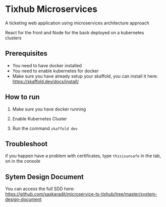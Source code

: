 
#  **Tixhub Microservices**


A ticketing web application using microservices architecture approach

React for the front  and Node for the back deployed on a kubernetes  clusters

##  Prerequisites
  - You need to  have docker installed
  - You need to enable kubernetes for docker
  - Make sure you have already setup your skaffold, you can install it here: 			https://skaffold.dev/docs/install/


##  How to run

1. Make sure you have docker running

2. Enable Kubernetes Cluster

3. Run the command `skaffold dev`


##  Troubleshoot
if you happen have a problem with certificates, type `thisisunsafe` in the tab, on in the console


## Sytem Design Document
You can access the full SDD here: 
https://github.com/saskaradit/microservice-ts-tixhub/tree/master/system-design-document

 